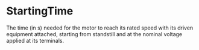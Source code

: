 StartingTime
============

The time (in s) needed for the motor to reach its rated speed with its driven equipment attached, starting from standstill and at the nominal voltage applied at its terminals.
